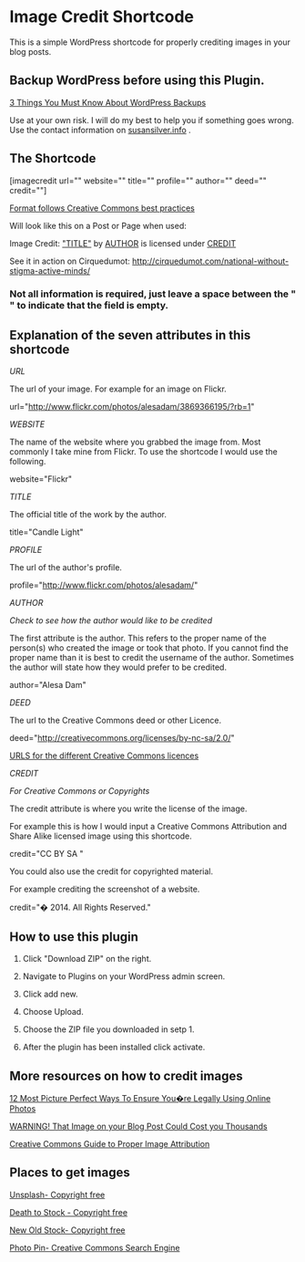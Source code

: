 # Image Credit Shortcode

This is a simple WordPress shortcode for properly crediting images in your blog posts. 

## Backup WordPress before using this Plugin. 
[3 Things You Must Know About WordPress Backups](http://cirquedumot.com/wordpress-backups/)

Use at your own risk. I will do my best to help you if something goes wrong.
Use the contact information on [susansilver.info](http://susansilver.info) .

## The Shortcode

[imagecredit url="" website="" title="" profile="" author=""  deed="" credit=""]

[Format follows Creative Commons best practices](http://wiki.creativecommons.org/Marking/Users)


Will look like this on a Post or Page when used:

Image Credit: <a href="URL" title="on WEBSITE">"TITLE"</a> by <a href="PROFILE" title="AUTHOR">AUTHOR</a> is licensed under <a href="DEED" title="CREDIT">CREDIT</a>

See it in action on Cirquedumot: http://cirquedumot.com/national-without-stigma-active-minds/

### Not all information is required, just leave a space between the " " to indicate that the field is empty. 

## Explanation of the seven attributes in this shortcode

*URL*

The url of your image. For example for an image on Flickr. 

url="http://www.flickr.com/photos/alesadam/3869366195/?rb=1" 


*WEBSITE*

The name of the website where you grabbed the image from. Most commonly I take mine from Flickr. To use the shortcode
I would use the following.

website="Flickr" 


*TITLE*

The official title of the work by the author.

title="Candle Light" 


*PROFILE*

The url of the author's profile. 

profile="http://www.flickr.com/photos/alesadam/"


*AUTHOR* 

_Check to see how the author would like to be credited_

The first attribute is the author. This refers to the proper name of the person(s) who created the image or took that photo. If you cannot find the 
proper name than it is best to credit the username of the author. Sometimes the author will state how they would prefer to be credited. 

author="Alesa Dam"


*DEED*

The url to the Creative Commons deed or other Licence.

deed="http://creativecommons.org/licenses/by-nc-sa/2.0/"

[URLS for the different Creative Commons licences](http://creativecommons.org/licenses/)
 

 *CREDIT*

_For Creative Commons or Copyrights_ 


The credit attribute is where you write the license of the image.


For example this is how I would input a Creative Commons Attribution and Share Alike licensed image using this shortcode. 

credit="CC BY SA "   


You could also use the credit for copyrighted material.

For example crediting the screenshot of a website.

credit="� 2014. All Rights Reserved."


## How to use this plugin

1. Click "Download ZIP" on the right.

2. Navigate to Plugins on your WordPress admin screen.

3. Click add new.

4. Choose Upload.

5. Choose the ZIP file you downloaded in setp 1. 

6. After the plugin has been installed click activate. 


## More resources on how to credit images

[12 Most Picture Perfect Ways To Ensure You�re Legally Using Online Photos](http://12most.com/2013/03/26/ensure-using-legally-online-photos/)

[WARNING! That Image on your Blog Post Could Cost you Thousands](http://designyourownblog.com/blog-design-resources/are-your-blog-images-violating-copyright/)

[Creative Commons Guide to Proper Image Attribution](http://wiki.creativecommons.org/Marking/Users)

## Places to get images 

[Unsplash- Copyright free ](http://unsplash.com/)

[Death to Stock - Copyright free](http://join.deathtothestockphoto.com/)

[New Old Stock- Copyright free](http://nos.twnsnd.co/)

[Photo Pin- Creative Commons Search Engine](http://photopin.com)
